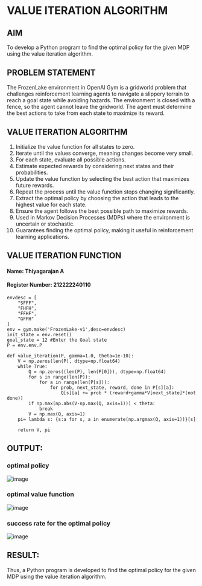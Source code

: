 # VALUE ITERATION ALGORITHM

## AIM
To develop a Python program to find the optimal policy for the given MDP using the value iteration algorithm.

## PROBLEM STATEMENT
The FrozenLake environment in OpenAI Gym is a gridworld problem that challenges reinforcement learning agents to navigate a slippery terrain to reach a goal state while avoiding hazards. The environment is closed with a fence, so the agent cannot leave the gridworld. The agent must determine the best actions to take from each state to maximize its reward.

## VALUE ITERATION ALGORITHM
1. Initialize the value function for all states to zero.
2. Iterate until the values converge, meaning changes become very small.
3. For each state, evaluate all possible actions.
4. Estimate expected rewards by considering next states and their probabilities.
5. Update the value function by selecting the best action that maximizes future rewards.
6. Repeat the process until the value function stops changing significantly.
7. Extract the optimal policy by choosing the action that leads to the highest value for each state.
8. Ensure the agent follows the best possible path to maximize rewards.
9. Used in Markov Decision Processes (MDPs) where the environment is uncertain or stochastic.
10. Guarantees finding the optimal policy, making it useful in reinforcement learning applications.

## VALUE ITERATION FUNCTION
#### Name: Thiyagarajan A
#### Register Number: 212222240110
```
envdesc = [
    "SFFF",
    "FHFH",
    "FFHF",
    "GFFH"
]
env = gym.make('FrozenLake-v1',desc=envdesc)
init_state = env.reset()
goal_state = 12 #Enter the Goal state
P = env.env.P
```
```
def value_iteration(P, gamma=1.0, theta=1e-10):
    V = np.zeros(len(P), dtype=np.float64)
    while True:
        Q = np.zeros((len(P), len(P[0])), dtype=np.float64)
        for s in range(len(P)):
            for a in range(len(P[s])):
                for prob, next_state, reward, done in P[s][a]:
                    Q[s][a] += prob * (reward+gamma*V[next_state]*(not done))
        if np.max(np.abs(V-np.max(Q, axis=1))) < theta:
            break
        V = np.max(Q, axis=1)
    pi= lambda s: {s:a for s, a in enumerate(np.argmax(Q, axis=1))}[s]

    return V, pi
```

## OUTPUT:
### optimal policy
![image](https://github.com/user-attachments/assets/856861c7-36f8-4960-ab28-82196bf4b1ab)


### optimal value function
![image](https://github.com/user-attachments/assets/dac203d0-c2c5-4ff2-81e6-929786220b70)


### success rate for the optimal policy

![image](https://github.com/user-attachments/assets/b88ef010-f1c6-4763-bb4b-8fd1c75f9eb0)


## RESULT:

Thus, a Python program is developed to find the optimal policy for the given MDP using the value iteration algorithm.
